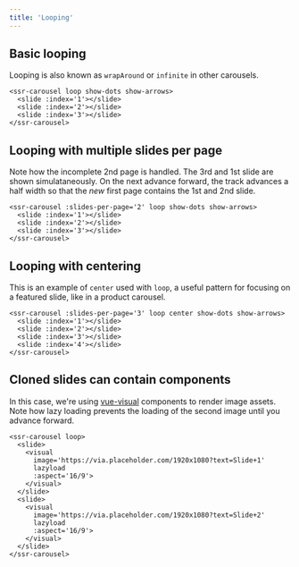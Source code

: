 ```yaml
---
title: 'Looping'
---
```


## Basic looping

Looping is also known as `wrapAround` or `infinite` in other carousels.

<demos-looping-basic></demos-looping-basic>

```vue
<ssr-carousel loop show-dots show-arrows>
  <slide :index='1'></slide>
  <slide :index='2'></slide>
  <slide :index='3'></slide>
</ssr-carousel>
```

## Looping with multiple slides per page

Note how the incomplete 2nd page is handled.  The 3rd and 1st slide are shown simulataneously. On the next advance forward, the track advances a half width so that the *new* first page contains the 1st and 2nd slide.

<demos-looping-multiple></demos-looping-multiple>

```vue
<ssr-carousel :slides-per-page='2' loop show-dots show-arrows>
  <slide :index='1'></slide>
  <slide :index='2'></slide>
  <slide :index='3'></slide>
</ssr-carousel>
```

## Looping with centering

This is an example of `center` used with `loop`, a useful pattern for focusing on a featured slide, like in a product carousel.

<demos-looping-center></demos-looping-center>

```vue
<ssr-carousel :slides-per-page='3' loop center show-dots show-arrows>
  <slide :index='1'></slide>
  <slide :index='2'></slide>
  <slide :index='3'></slide>
  <slide :index='4'></slide>
</ssr-carousel>
```

## Cloned slides can contain components

In this case, we're using [vue-visual](https://github.com/BKWLD/vue-visual) components to render image assets.  Note how lazy loading prevents the loading of the second image until you advance forward.

<demos-looping-visual></demos-looping-visual>

```vue
<ssr-carousel loop>
  <slide>
    <visual
      image='https://via.placeholder.com/1920x1080?text=Slide+1'
      lazyload
      :aspect='16/9'>
    </visual>
  </slide>
  <slide>
    <visual
      image='https://via.placeholder.com/1920x1080?text=Slide+2'
      lazyload
      :aspect='16/9'>
    </visual>
  </slide>
</ssr-carousel>
```
